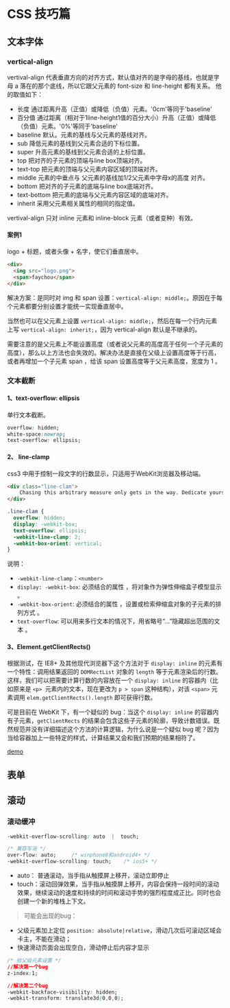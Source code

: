 # CSS 技巧篇
## 文本字体
### vertical-align
vertival-align 代表垂直方向的对齐方式，默认值对齐的是字母的基线，也就是字母 a 落在的那个底线，所以它跟父元素的 font-size 和 line-height 都有关系。
他的取值如下：

* 长度  通过距离升高（正值）或降低（负值）元素。'0cm'等同于'baseline'
* 百分值  通过距离（相对于1line-height1值的百分大小）升高（正值）或降低（负值）元素。'0%'等同于'baseline'
* baseline  默认。元素的基线与父元素的基线对齐。
* sub  降低元素的基线到父元素合适的下标位置。
* super  升高元素的基线到父元素合适的上标位置。
* top  把对齐的子元素的顶端与line box顶端对齐。
* text-top  把元素的顶端与父元素内容区域的顶端对齐。
* middle  元素的中垂点与 父元素的基线加1/2父元素中字母x的高度 对齐。
* bottom  把对齐的子元素的底端与line box底端对齐。
* text-bottom	  把元素的底端与父元素内容区域的底端对齐。
* inherit  采用父元素相关属性的相同的指定值。

vertival-align 只对 inline 元素和 inline-block 元素（或者变种）有效。

#### 案例1
logo + 标题，或者头像 + 名字，使它们垂直居中。

``` html
<div>
  <img src="logo.png">
  <span>faychou</span>
</div>
```

解决方案：是同时对 img 和 span 设置：`vertical-align: middle;`。原因在于每个元素都要分别设置才能统一实现垂直居中。

当然也可以在父元素上设置 `vertical-align: middle;`，然后在每一个行内元素上写 `vertical-align: inherit;`，因为 vertical-align 默认是不继承的。

需要注意的是父元素上不能设置高度（或者说父元素的高度高于任何一个子元素的高度），那么以上方法也会失效的。解决办法是直接在父级上设置高度等于行高，或者再增加一个子元素 span ，给该 span 设置高度等于父元素高度，宽度为 1 。

### 文本截断
#### 1、text-overflow: ellipsis
单行文本截断。

``` css
overflow: hidden;
white-space:nowrap;
text-overflow: ellipsis;
```

#### 2、 line-clamp
css3 中用于控制一段文字的行数显示，只适用于WebKit浏览器及移动端。

``` html
<div class="line-clam">
    Chasing this arbitrary measure only gets in the way. Dedicate yourself to something greater and more concrete and let success come as a byproduct.
</div>
```
``` css
.line-clam {
  overflow: hidden;  
  display: -webkit-box;  
  text-overflow: ellipsis;  
  -webkit-line-clamp: 2;
  -webkit-box-orient: vertical;
}
```

说明：

* `-webkit-line-clamp`：`<number>`
* `display: -webkit-box`: 必须结合的属性 ，将对象作为弹性伸缩盒子模型显示 。
* `-webkit-box-orient`: 必须结合的属性 ，设置或检索伸缩盒对象的子元素的排列方式 。
* `text-overflow`: 可以用来多行文本的情况下，用省略号“...”隐藏超出范围的文本 。

#### 3、Element.getClientRects()
根据测试，在 IE8+ 及其他现代浏览器下这个方法对于 `display: inline` 的元素有一个特性：调用结果返回的 `DOMRectList` 对象的 `length` 等于元素渲染后的行数。这样，我们可以把需要计算行数的内容放在一个 `display: inline` 的容器内（比如原来是 `<p> `元素内的文本，现在更改为 `p > span` 这种结构），对该 `<span>` 元素调用 `elem.getClientRects().length` 即可获得行数。

可是目前在 WebKit 下，有一个疑似的 bug：当这个 `display: inline` 的容器内有子元素，`getClientRects` 的结果会包含这些子元素的轮廓，导致计数错误。既然规范并没有详细描述这个方法的计算逻辑，为什么说是一个疑似 bug 呢？因为当给容器加上一些特定的样式，计算结果又会和我们预期的结果相符了。

[demo](http://jsbin.com/juxihisisu/edit?html,css,js,output)

## 表单

## 滚动
### 滚动缓冲
``` css
-webkit-overflow-scrolling: auto  |  touch;

/* 兼容写法 */
over-flow: auto;     /* winphone8和android4+ */
-webkit-overflow-scrolling: touch;    /* ios5+ */
```

* auto： 普通滚动，当手指从触摸屏上移开，滚动立即停止
* touch：滚动回弹效果，当手指从触摸屏上移开，内容会保持一段时间的滚动效果，继续滚动的速度和持续的时间和滚动手势的强烈程度成正比。同时也会创建一个新的堆栈上下文。

> 可能会出现的bug：

* 父级元素加上定位 `position: absolute|relative`，滑动几次后可滚动区域会卡主，不能在滑动；
* 快速滑动页面会出现空白，滑动停止后内容才显示

``` css
/* 给父级元素设置 */
//解决第一个bug
z-index:1;    

//解决第二个bug
-webkit-backface-visibility: hidden;    
-webkit-transform: translate3d(0,0,0);
```
